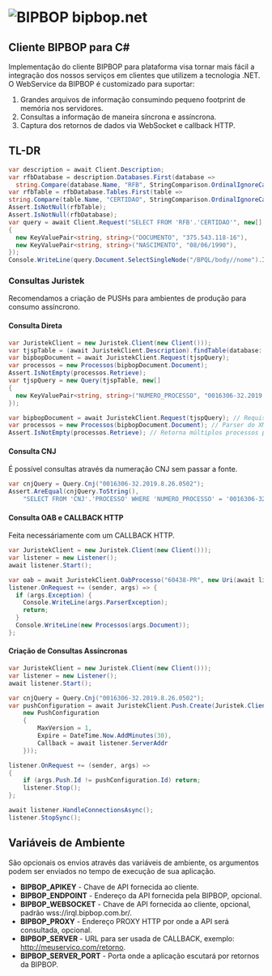 # ![BIPBOP](https://bipbop.com.br/static/images/favicon.png) bipbop.net

## Cliente BIPBOP para C#

Implementação do cliente BIPBOP para plataforma visa tornar mais fácil a integração dos nossos serviços em clientes que utilizem a tecnologia .NET. O WebService da BIPBOP é customizado para suportar:

1. Grandes arquivos de informação consumindo pequeno footprint de memória nos servidores.
2. Consultas a informação de maneira síncrona e assíncrona.
3. Captura dos retornos de dados via WebSocket e callback HTTP.


## TL-DR

```c#
var description = await Client.Description;
var rfbDatabase = description.Databases.First(database =>
  string.Compare(database.Name, "RFB", StringComparison.OrdinalIgnoreCase) == 0);
var rfbTable = rfbDatabase.Tables.First(table =>
string.Compare(table.Name, "CERTIDAO", StringComparison.OrdinalIgnoreCase) == 0);
Assert.IsNotNull(rfbTable);
Assert.IsNotNull(rfbDatabase);
var query = await Client.Request("SELECT FROM 'RFB'.'CERTIDAO'", new[]
{
  new KeyValuePair<string, string>("DOCUMENTO", "375.543.118-16"),
  new KeyValuePair<string, string>("NASCIMENTO", "08/06/1990"),
});
Console.WriteLine(query.Document.SelectSingleNode("/BPQL/body//nome").InnerText);
```

### Consultas Juristek

Recomendamos a criação de PUSHs para ambientes de produção para consumo assíncrono.

#### Consulta Direta

```c#
var JuristekClient = new Juristek.Client(new Client()));
var tjspTable = (await JuristekClient.Description).findTable(database: "TJSP", table: "PrimeiraInstancia");
var bipbopDocument = await JuristekClient.Request(tjspQuery);
var processos = new Processos(bipbopDocument.Document);
Assert.IsNotEmpty(processos.Retrieve);
var tjspQuery = new Query(tjspTable, new[]
{
  new KeyValuePair<string, string>("NUMERO_PROCESSO", "0016306-32.2019.8.26.0502")
});

var bipbopDocument = await JuristekClient.Request(tjspQuery); // Requisição BIPBOP
var processos = new Processos(bipbopDocument.Document); // Parser do XML
Assert.IsNotEmpty(processos.Retrieve); // Retorna múltiplos processos pela numeração
```

#### Consulta CNJ

É possível consultas através da numeração CNJ sem passar a fonte.

```c#
var cnjQuery = Query.Cnj("0016306-32.2019.8.26.0502");
Assert.AreEqual(cnjQuery.ToString(),
    "SELECT FROM 'CNJ'.'PROCESSO' WHERE 'NUMERO_PROCESSO' = '0016306-32.2019.8.26.0502' AND 'UPLOAD' = 'FALSE'");
```

#### Consulta OAB e CALLBACK HTTP

Feita necessáriamente com um CALLBACK HTTP.

```c#
var JuristekClient = new Juristek.Client(new Client()));
var listener = new Listener();
await listener.Start();

var oab = await JuristekClient.OabProcesso("60438-PR", new Uri(await listener.ServerAddr));
listener.OnRequest += (sender, args) => {
  if (args.Exception) {
    Console.WriteLine(args.ParserException);
    return;
  }
  Console.WriteLine(new Processos(args.Document));
};
```

#### Criação de Consultas Assíncronas 

```c#
var JuristekClient = new Juristek.Client(new Client()));
var listener = new Listener();
await listener.Start();

var cnjQuery = Query.Cnj("0016306-32.2019.8.26.0502");
var pushConfiguration = await JuristekClient.Push.Create(Juristek.Client.CreatePushConfiguration(cnjQuery,
    new PushConfiguration
    {
        MaxVersion = 1,
        Expire = DateTime.Now.AddMinutes(30),
        Callback = await listener.ServerAddr
    }));

listener.OnRequest += (sender, args) =>
{
    if (args.Push.Id != pushConfiguration.Id) return;
    listener.Stop();
};

await listener.HandleConnectionsAsync();
listener.StopSync();
```

## Variáveis de Ambiente

São opcionais os envios através das variáveis de ambiente, os argumentos podem ser enviados no tempo de execução de sua aplicação.

- **BIPBOP_APIKEY** - Chave de API fornecida ao cliente.
- **BIPBOP_ENDPOINT** - Endereço da API fornecida pela BIPBOP, opcional.
- **BIPBOP_WEBSOCKET** - Chave de API fornecida ao cliente, opcional, padrão wss://irql.bipbop.com.br/.
- **BIPBOP_PROXY** - Endereço PROXY HTTP por onde a API será consultada, opcional.
- **BIPBOP_SERVER** - URL para ser usada de CALLBACK, exemplo: http://meuservico.com/retorno.
- **BIPBOP_SERVER_PORT** - Porta onde a aplicação escutará por retornos da BIPBOP.
